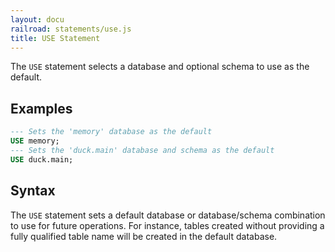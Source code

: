 ```yaml
---
layout: docu
railroad: statements/use.js
title: USE Statement
---
```


The `USE` statement selects a database and optional schema to use as the default.

## Examples

```sql
--- Sets the 'memory' database as the default
USE memory;
--- Sets the 'duck.main' database and schema as the default
USE duck.main;
```

## Syntax

<div id="rrdiagram1"></div>

The `USE` statement sets a default database or database/schema combination to use for
future operations. For instance, tables created without providing a fully qualified
table name will be created in the default database.
